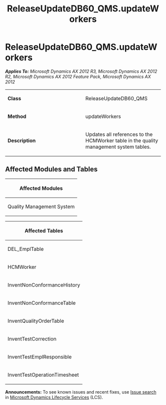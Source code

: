 ﻿---
title: ReleaseUpdateDB60_QMS.updateWorkers
TOCTitle: ReleaseUpdateDB60_QMS.updateWorkers
ms:assetid: 64fc7dce-70a7-eae5-c23d-e82990d24b60
ms:mtpsurl: https://msdn.microsoft.com/en-us/library/JJ719184(v=AX.60)
ms:contentKeyID: 49708724
ms.date: 05/18/2015
mtps_version: v=AX.60
---

# ReleaseUpdateDB60\_QMS.updateWorkers 


_**Applies To:** Microsoft Dynamics AX 2012 R3, Microsoft Dynamics AX 2012 R2, Microsoft Dynamics AX 2012 Feature Pack, Microsoft Dynamics AX 2012_

<table>
<colgroup>
<col style="width: 50%" />
<col style="width: 50%" />
</colgroup>
<tbody>
<tr class="odd">
<td><p><strong>Class</strong></p></td>
<td><p>ReleaseUpdateDB60_QMS</p></td>
</tr>
<tr class="even">
<td><p><strong>Method</strong></p></td>
<td><p>updateWorkers</p></td>
</tr>
<tr class="odd">
<td><p><strong>Description</strong></p></td>
<td><p>Updates all references to the HCMWorker table in the quality management system tables.</p></td>
</tr>
</tbody>
</table>


## Affected Modules and Tables

<table>
<colgroup>
<col style="width: 100%" />
</colgroup>
<thead>
<tr class="header">
<th><p>Affected Modules</p></th>
</tr>
</thead>
<tbody>
<tr class="odd">
<td><p>Quality Management System</p></td>
</tr>
</tbody>
</table>


<table>
<colgroup>
<col style="width: 100%" />
</colgroup>
<thead>
<tr class="header">
<th><p>Affected Tables</p></th>
</tr>
</thead>
<tbody>
<tr class="odd">
<td><p>DEL_EmplTable</p></td>
</tr>
<tr class="even">
<td><p>HCMWorker</p></td>
</tr>
<tr class="odd">
<td><p>InventNonConformanceHistory</p></td>
</tr>
<tr class="even">
<td><p>InventNonConformanceTable</p></td>
</tr>
<tr class="odd">
<td><p>InventQualityOrderTable</p></td>
</tr>
<tr class="even">
<td><p>InventTestCorrection</p></td>
</tr>
<tr class="odd">
<td><p>InventTestEmplResponsible</p></td>
</tr>
<tr class="even">
<td><p>InventTestOperationTimesheet</p></td>
</tr>
</tbody>
</table>

  
**Announcements:** To see known issues and recent fixes, use [Issue search](http://go.microsoft.com/fwlink/?linkid=389258) in [Microsoft Dynamics Lifecycle Services](http://go.microsoft.com/fwlink/?linkid=306505) (LCS).

